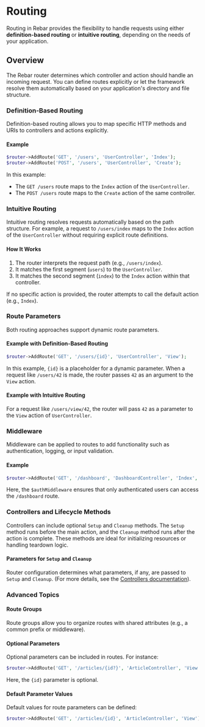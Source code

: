 # Routing

Routing in Rebar provides the flexibility to handle requests using either **definition-based routing** or **intuitive routing**, depending on the needs of your application.

## Overview

The Rebar router determines which controller and action should handle an incoming request. You can define routes explicitly or let the framework resolve them automatically based on your application's directory and file structure.

### Definition-Based Routing

Definition-based routing allows you to map specific HTTP methods and URIs to controllers and actions explicitly.

#### Example
```php
$router->AddRoute('GET', '/users', 'UserController', 'Index');
$router->AddRoute('POST', '/users', 'UserController', 'Create');
```

In this example:
- The `GET /users` route maps to the `Index` action of the `UserController`.
- The `POST /users` route maps to the `Create` action of the same controller.

### Intuitive Routing

Intuitive routing resolves requests automatically based on the path structure. For example, a request to `/users/index` maps to the `Index` action of the `UserController` without requiring explicit route definitions.

#### How It Works
1. The router interprets the request path (e.g., `/users/index`).
2. It matches the first segment (`users`) to the `UserController`.
3. It matches the second segment (`index`) to the `Index` action within that controller.

If no specific action is provided, the router attempts to call the default action (e.g., `Index`).

### Route Parameters

Both routing approaches support dynamic route parameters.

#### Example with Definition-Based Routing
```php
$router->AddRoute('GET', '/users/{id}', 'UserController', 'View');
```

In this example, `{id}` is a placeholder for a dynamic parameter. When a request like `/users/42` is made, the router passes `42` as an argument to the `View` action.

#### Example with Intuitive Routing
For a request like `/users/view/42`, the router will pass `42` as a parameter to the `View` action of `UserController`.

### Middleware

Middleware can be applied to routes to add functionality such as authentication, logging, or input validation.

#### Example
```php
$router->AddRoute('GET', '/dashboard', 'DashboardController', 'Index', [$authMiddleware]);
```

Here, the `$authMiddleware` ensures that only authenticated users can access the `/dashboard` route.

### Controllers and Lifecycle Methods

Controllers can include optional `Setup` and `Cleanup` methods. The `Setup` method runs before the main action, and the `Cleanup` method runs after the action is complete. These methods are ideal for initializing resources or handling teardown logic.

#### Parameters for `Setup` and `Cleanup`
Router configuration determines what parameters, if any, are passed to `Setup` and `Cleanup`. (For more details, see the [Controllers documentation](controllers.md)).

### Advanced Topics

#### Route Groups
Route groups allow you to organize routes with shared attributes (e.g., a common prefix or middleware).

#### Optional Parameters
Optional parameters can be included in routes. For instance:
```php
$router->AddRoute('GET', '/articles/{id?}', 'ArticleController', 'View');
```
Here, the `{id}` parameter is optional.

#### Default Parameter Values
Default values for route parameters can be defined:
```php
$router->AddRoute('GET', '/articles/{id}', 'ArticleController', 'View')->SetDefaults(['id' => 1]);
```
